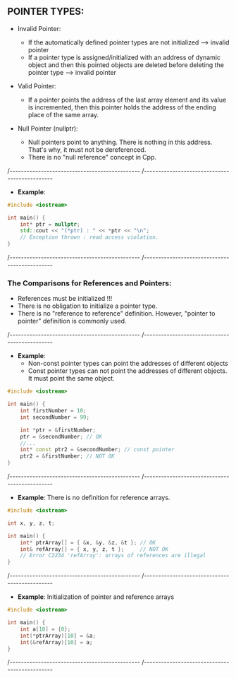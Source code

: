 ## POINTER TYPES: 

- Invalid Pointer: 
  - If the automatically defined pointer types are not initialized --> invalid pointer 
  - If a pointer type is assigned/initialized with an address of dynamic object and then this pointed objects are deleted before deleting the pointer type --> invalid pointer 
  
- Valid Pointer: 
  - If a pointer points the address of the last array element and its value is incremented, then this pointer holds the address of the ending place of the same array.  
 
- Null Pointer (nullptr):
  - Null pointers point to anything. There is nothing in this address. That's why, it must not be dereferenced.  
  - There is no "null reference" concept in Cpp.

/----------------------------------------------
/----------------------------------------------

- **Example**: 
```cpp
#include <iostream>

int main() {
	int* ptr = nullptr;
	std::cout << "(*ptr) : " << *ptr << "\n"; 
	// Exception thrown : read access violation.
}
```

/----------------------------------------------	
/----------------------------------------------

### The Comparisons for References and Pointers:
- References must be initialized !!!
- There is no obligation to initialize a pointer type. 
- There is no "reference to reference" definition. However, "pointer to pointer" definition is commonly used.  

/----------------------------------------------	
/----------------------------------------------

- **Example**: 
  - Non-const pointer types can point the addresses of different objects   
  - Const pointer types can not point the addresses of different objects. It must point the same object.  
```cpp
#include <iostream>

int main() {
	int firstNumber = 10;
	int secondNumber = 99;

	int *ptr = &firstNumber;
	ptr = &secondNumber; // OK
	//...
	int* const ptr2 = &secondNumber; // const pointer
	ptr2 = &firstNumber; // NOT OK
}
```

/----------------------------------------------
/----------------------------------------------

- **Example**: There is no definition for reference arrays.
```cpp
#include <iostream>

int x, y, z, t;

int main() {
	int* ptrArray[] = { &x, &y, &z, &t }; // OK
	int& refArray[] = { x, y, z, t };     // NOT OK
	// Error C2234 'refArray': arrays of references are illegal	
}
```

/----------------------------------------------
/----------------------------------------------

- **Example**: Initialization of pointer and reference arrays
```cpp
#include <iostream>

int main() {
	int a[10] = {0}; 
	int(*ptrArray)[10] = &a;
	int(&refArray)[10] = a;
}
```

/----------------------------------------------
/----------------------------------------------
